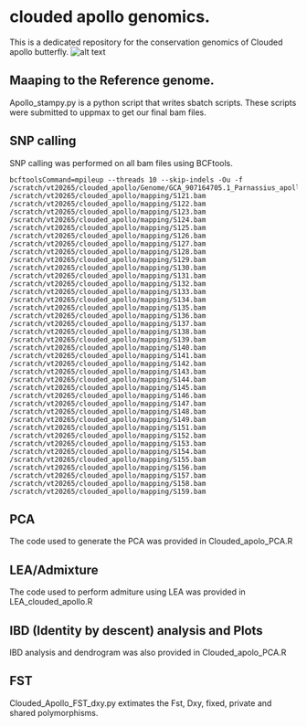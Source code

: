 # clouded apollo genomics. 
This is a dedicated repository for the conservation genomics of Clouded apollo butterfly. 
![alt text](https://upload.wikimedia.org/wikipedia/commons/thumb/1/10/Parnassius_mnemosyne_MHNT_CUT_2013_3_5_Le_Mont_Dore_Male_dos.jpg/1920px-Parnassius_mnemosyne_MHNT_CUT_2013_3_5_Le_Mont_Dore_Male_dos.jpg "Logo Title Text 1")
## Maaping to the Reference genome. 
Apollo_stampy.py is a python script that writes sbatch scripts. These scripts were submitted to uppmax to get our final bam files. 

## SNP calling
SNP calling was performed on all bam files using BCFtools. 
```
bcftoolsCommand=mpileup --threads 10 --skip-indels -Ou -f /scratch/vt20265/clouded_apollo/Genome/GCA_907164705.1_Parnassius_apollo_genomic.fasta /scratch/vt20265/clouded_apollo/mapping/S121.bam /scratch/vt20265/clouded_apollo/mapping/S122.bam /scratch/vt20265/clouded_apollo/mapping/S123.bam /scratch/vt20265/clouded_apollo/mapping/S124.bam /scratch/vt20265/clouded_apollo/mapping/S125.bam /scratch/vt20265/clouded_apollo/mapping/S126.bam /scratch/vt20265/clouded_apollo/mapping/S127.bam /scratch/vt20265/clouded_apollo/mapping/S128.bam /scratch/vt20265/clouded_apollo/mapping/S129.bam /scratch/vt20265/clouded_apollo/mapping/S130.bam /scratch/vt20265/clouded_apollo/mapping/S131.bam /scratch/vt20265/clouded_apollo/mapping/S132.bam /scratch/vt20265/clouded_apollo/mapping/S133.bam /scratch/vt20265/clouded_apollo/mapping/S134.bam /scratch/vt20265/clouded_apollo/mapping/S135.bam /scratch/vt20265/clouded_apollo/mapping/S136.bam /scratch/vt20265/clouded_apollo/mapping/S137.bam /scratch/vt20265/clouded_apollo/mapping/S138.bam /scratch/vt20265/clouded_apollo/mapping/S139.bam /scratch/vt20265/clouded_apollo/mapping/S140.bam /scratch/vt20265/clouded_apollo/mapping/S141.bam /scratch/vt20265/clouded_apollo/mapping/S142.bam /scratch/vt20265/clouded_apollo/mapping/S143.bam /scratch/vt20265/clouded_apollo/mapping/S144.bam /scratch/vt20265/clouded_apollo/mapping/S145.bam /scratch/vt20265/clouded_apollo/mapping/S146.bam /scratch/vt20265/clouded_apollo/mapping/S147.bam /scratch/vt20265/clouded_apollo/mapping/S148.bam /scratch/vt20265/clouded_apollo/mapping/S149.bam /scratch/vt20265/clouded_apollo/mapping/S151.bam /scratch/vt20265/clouded_apollo/mapping/S152.bam /scratch/vt20265/clouded_apollo/mapping/S153.bam /scratch/vt20265/clouded_apollo/mapping/S154.bam /scratch/vt20265/clouded_apollo/mapping/S155.bam /scratch/vt20265/clouded_apollo/mapping/S156.bam /scratch/vt20265/clouded_apollo/mapping/S157.bam /scratch/vt20265/clouded_apollo/mapping/S158.bam /scratch/vt20265/clouded_apollo/mapping/S159.bam
```

## PCA
The code used to generate the PCA was provided in Clouded_apolo_PCA.R 

## LEA/Admixture
The code used to perform admiture using LEA was provided in LEA_clouded_apollo.R

## IBD (Identity by descent) analysis and Plots
IBD analysis and dendrogram was also provided in Clouded_apolo_PCA.R 


## FST
Clouded_Apollo_FST_dxy.py extimates the Fst, Dxy, fixed, private and shared polymorphisms. 

